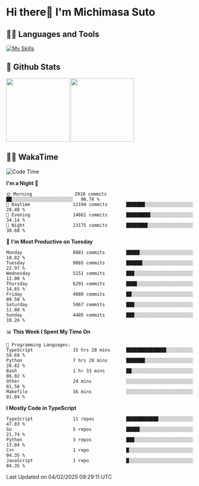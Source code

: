# Hi there👋 I'm Michimasa Suto

## 🧑‍💻 Languages and Tools
[![My Skills](https://skillicons.dev/icons?i=ts,nextjs,react,vue,python,go,aws,docker,nodejs,redux,solidity,firebase,gcp,js,bootstrap,tailwind,materialui,html,css,wordpress,xd,figma,raspberrypi,arduino)](https://skillicons.dev)

<!--
**Suto-Michimasa/Suto-Michimasa** is a ✨ _special_ ✨ repository because its `README.md` (this file) appears on your GitHub profile.

Here are some ideas to get you started:

- 🔭 I’m currently working on ...
- 🌱 I’m currently learning ...
- 👯 I’m looking to collaborate on ...
- 🤔 I’m looking for help with ...
- 💬 Ask me about ...
- 📫 How to reach me: ...
- 😄 Pronouns: ...
- ⚡ Fun fact: ...
-->
## 💎 Github Stats

<div>
  <img height="170" align="left" src="https://github-readme-stats.vercel.app/api?username=Suto-michimasa&count_private=true&show_icons=true&theme=dark" />
  <img height="170" src="https://github-readme-stats.vercel.app/api/top-langs/?username=Suto-michimasa&langs_count=8&layout=compact&theme=dark" />
</div>

<!-- ## 🏆 GitHub Profile Trophy

<img width="800" src="https://github-profile-trophy.vercel.app/?username=Suto-michimasa&theme=onedark&no-frame=true"/>
 -->

## 🧑‍💻 WakaTime
<!--START_SECTION:waka-->
![Code Time](http://img.shields.io/badge/Code%20Time-574%20hrs%2057%20mins-blue)

**I'm a Night 🦉** 

```text
🌞 Morning                2910 commits        ██░░░░░░░░░░░░░░░░░░░░░░░   06.78 % 
🌆 Daytime                12194 commits       ███████░░░░░░░░░░░░░░░░░░   28.40 % 
🌃 Evening                14661 commits       █████████░░░░░░░░░░░░░░░░   34.14 % 
🌙 Night                  13175 commits       ████████░░░░░░░░░░░░░░░░░   30.68 % 
```
📅 **I'm Most Productive on Tuesday** 

```text
Monday                   8081 commits        █████░░░░░░░░░░░░░░░░░░░░   18.82 % 
Tuesday                  9865 commits        ██████░░░░░░░░░░░░░░░░░░░   22.97 % 
Wednesday                5151 commits        ███░░░░░░░░░░░░░░░░░░░░░░   12.00 % 
Thursday                 6291 commits        ████░░░░░░░░░░░░░░░░░░░░░   14.65 % 
Friday                   4080 commits        ██░░░░░░░░░░░░░░░░░░░░░░░   09.50 % 
Saturday                 5067 commits        ███░░░░░░░░░░░░░░░░░░░░░░   11.80 % 
Sunday                   4405 commits        ███░░░░░░░░░░░░░░░░░░░░░░   10.26 % 
```


📊 **This Week I Spent My Time On** 

```text
💬 Programming Languages: 
TypeScript               15 hrs 28 mins      ███████████████░░░░░░░░░░   59.69 % 
Python                   7 hrs 28 mins       ███████░░░░░░░░░░░░░░░░░░   28.82 % 
Bash                     1 hr 33 mins        ██░░░░░░░░░░░░░░░░░░░░░░░   06.02 % 
Other                    24 mins             ░░░░░░░░░░░░░░░░░░░░░░░░░   01.56 % 
Makefile                 16 mins             ░░░░░░░░░░░░░░░░░░░░░░░░░   01.04 % 
```

**I Mostly Code in TypeScript** 

```text
TypeScript               11 repos            ████████████░░░░░░░░░░░░░   47.83 % 
Go                       5 repos             █████░░░░░░░░░░░░░░░░░░░░   21.74 % 
Python                   3 repos             ███░░░░░░░░░░░░░░░░░░░░░░   13.04 % 
C++                      1 repo              █░░░░░░░░░░░░░░░░░░░░░░░░   04.35 % 
JavaScript               1 repo              █░░░░░░░░░░░░░░░░░░░░░░░░   04.35 % 
```




 Last Updated on 04/02/2025 09:29:11 UTC
<!--END_SECTION:waka-->
